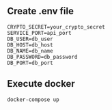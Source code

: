 ## Create .env file

```
CRYPTO_SECRET=your_crypto_secret
SERVICE_PORT=api_port
DB_USER=db_user
DB_HOST=db_host
DB_NAME=db_name
DB_PASSWORD=db_password
DB_PORT=db_port
```

## Execute docker

```
docker-compose up
```
